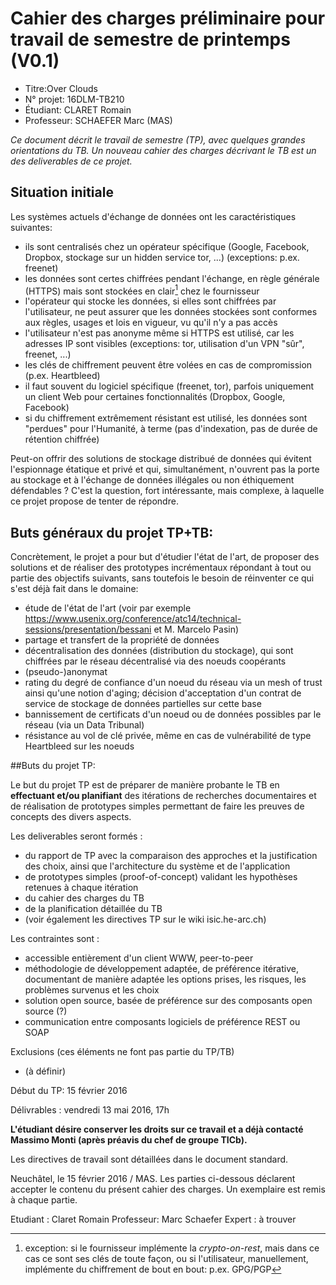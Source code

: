 # Cahier des charges préliminaire pour travail de semestre de printemps (V0.1)
- Titre:Over Clouds
- N° projet: 16DLM-TB210
- Étudiant: CLARET Romain
- Professeur: SCHAEFER Marc (MAS)

*Ce document décrit le travail de semestre (TP), avec quelques grandes orientations du TB. Un nouveau cahier des charges décrivant le TB est un des deliverables de ce projet.*

## Situation initiale

Les systèmes actuels d'échange de données ont les caractéristiques suivantes:

-   ils sont centralisés chez un opérateur spécifique (Google, Facebook, Dropbox, stockage sur un hidden service tor, ...) (exceptions: p.ex. freenet)
-   les données sont certes chiffrées pendant l'échange, en règle générale (HTTPS) mais sont stockées en clair[^1] chez le fournisseur
-   l'opérateur qui stocke les données, si elles sont chiffrées par l'utilisateur, ne peut assurer que les données stockées sont conformes aux règles, usages et lois en vigueur, vu qu'il n'y a pas accès
-   l'utilisateur n'est pas anonyme même si HTTPS est utilisé, car les adresses IP sont visibles (exceptions: tor, utilisation d'un VPN "sûr", freenet, ...)
-   les clés de chiffrement peuvent être volées en cas de compromission (p.ex. Heartbleed)
-   il faut souvent du logiciel spécifique (freenet, tor), parfois uniquement un client Web pour certaines fonctionnalités (Dropbox, Google, Facebook)
-   si du chiffrement extrêmement résistant est utilisé, les données sont "perdues" pour l'Humanité, à terme (pas d'indexation, pas de durée de rétention chiffrée)

Peut-on offrir des solutions de stockage distribué de données qui évitent l'espionnage étatique et privé et qui, simultanément, n'ouvrent pas la porte au stockage et à l'échange de données illégales ou non éthiquement défendables ? C'est la question, fort intéressante, mais complexe, à laquelle ce projet propose de tenter de répondre.

## Buts généraux du projet TP+TB:

Concrètement, le projet a pour but d'étudier l'état de l'art, de proposer des solutions et de réaliser des prototypes incrémentaux répondant à tout ou partie des objectifs suivants, sans toutefois le besoin de réinventer ce qui s'est déjà fait dans le domaine:

- étude de l'état de l'art (voir par exemple https://www.usenix.org/conference/atc14/technical-sessions/presentation/bessani et M. Marcelo Pasin)
- partage et transfert de la propriété de données
- décentralisation des données (distribution du stockage), qui sont chiffrées par le réseau décentralisé via des noeuds coopérants
- (pseudo-)anonymat
- rating du degré de confiance d'un noeud du réseau via un mesh of trust ainsi qu'une notion d'aging; décision d'acceptation d'un contrat de service de stockage de données partielles sur cette base
- bannissement de certificats d'un noeud ou de données possibles par le réseau (via un Data Tribunal)
- résistance au vol de clé privée, même en cas de vulnérabilité de type Heartbleed sur les noeuds

##Buts du projet TP:

Le but du projet TP est de préparer de manière probante le TB en **effectuant et/ou planifiant** des itérations de recherches documentaires et de réalisation de prototypes simples permettant de faire les preuves de concepts des divers aspects.

Les deliverables seront formés :

- du rapport de TP avec la comparaison des approches et la justification des choix, ainsi que l'architecture du système et de l'application
- de prototypes simples (proof-of-concept) validant les hypothèses retenues à chaque itération
- du cahier des charges du TB
- de la planification détaillée du TB
- (voir également les directives TP sur le wiki isic.he-arc.ch)

Les contraintes sont :

- accessible entièrement d'un client WWW, peer-to-peer
- méthodologie de développement adaptée, de préférence itérative, documentant de manière adaptée les options prises, les risques, les problèmes survenus et les choix
- solution open source, basée de préférence sur des composants open source (?)
- communication entre composants logiciels de préférence REST ou SOAP

Exclusions (ces éléments ne font pas partie du TP/TB)

- (à définir)

Début du TP: 15 février 2016

Délivrables : vendredi 13 mai 2016, 17h

**L'étudiant désire conserver les droits sur ce travail et a déjà contacté Massimo Monti (après préavis du chef de groupe TICb).**

Les directives de travail sont détaillées dans le document standard.

Neuchâtel, le 15 février 2016 / MAS. Les parties ci-dessous déclarent accepter le contenu du présent cahier des charges. Un exemplaire est remis à chaque partie.

Etudiant : Claret Romain
Professeur: Marc Schaefer
Expert : à trouver

[^1]:  exception: si le fournisseur implémente la *crypto-on-rest*, mais dans ce cas ce sont ses clés de toute façon, ou si l'utilisateur, manuellement, implémente du chiffrement de bout en bout: p.ex. GPG/PGP
